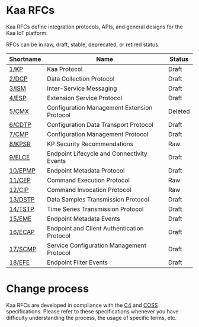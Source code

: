 # Kaa RFCs

Kaa RFCs define integration protocols, APIs, and general designs for the Kaa IoT platform.

RFCs can be in raw, draft, stable, deprecated, or retired status.

| Shortname                 | Name                                        | Status  |
| ------------------------- | ------------------------------------------- | ------- |
| [1/KP](0001/README.md)    | Kaa Protocol                                | Draft   |
| [2/DCP](0002/README.md)   | Data Collection Protocol                    | Draft   |
| [3/ISM](0003/README.md)   | Inter-Service Messaging                     | Draft   |
| [4/ESP](0004/README.md)   | Extension Service Protocol                  | Draft   |
| [5/CMX](0005/README.md)   | Configuration Management Extension Protocol | Deleted |
| [6/CDTP](0006/README.md)  | Configuration Data Transport Protocol       | Draft   |
| [7/CMP](0007/README.md)   | Configuration Management Protocol           | Draft   |
| [8/KPSR](0008/README.md)  | KP Security Recommendations                 | Raw     |
| [9/ELCE](0009/README.md)  | Endpoint Lifecycle and Connectivity Events  | Draft   |
| [10/EPMP](0010/README.md) | Endpoint Metadata Protocol                  | Draft   |
| [11/CEP](0011/README.md)  | Command Execution Protocol                  | Raw     |
| [12/CIP](0012/README.md)  | Command Invocation Protocol                 | Raw     |
| [13/DSTP](0013/README.md) | Data Samples Transmission Protocol          | Draft   |
| [14/TSTP](0014/README.md) | Time Series Transmission Protocol           | Draft   |
| [15/EME](0015/README.md)  | Endpoint Metadata Events                    | Draft   |
| [16/ECAP](0016/README.md) | Endpoint and Client Authentication Protocol | Draft   |
| [17/SCMP](0017/README.md) | Service Configuration Management Protocol   | Draft   |
| [18/EFE](0018/README.md)  | Endpoint Filter Events                      | Draft   |

# Change process

Kaa RFCs are developed in compliance with the [C4](https://rfc.zeromq.org/spec:42/C4/) and [COSS](https://rfc.unprotocols.org/spec:2/COSS/) specifications.
Please refer to these specifications whenever you have difficulty understanding the process, the usage of specific terms, etc.
